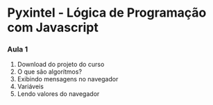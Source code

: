 # Pyxintel - Lógica de Programação com Javascript

### Aula 1

1. Download do projeto do curso
2. O que são algorítmos?
3. Exibindo mensagens no navegador
4. Variáveis
5. Lendo valores do navegador